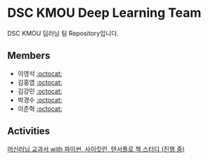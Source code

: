 # DSC KMOU Deep Learning Team

DSC KMOU 딥러닝 팀 Repository입니다.

## Members

- 이영석 [:octocat:](https://github.com/younnggsuk)
- 김홍엽 [:octocat:](https://github.com/MaiHon)
- 김강민 [:octocat:](https://github.com/min98k)
- 박경수 [:octocat:](https://github.com/monotic1301)
- 이준혁 [:octocat:](https://github.com/kmouleejunhyuk)

## Activities

[머신러닝 교과서 with 파이썬, 사이킷런, 텐서플로 책 스터디 (진행 중)](./Study/PythonMachineLearning)
